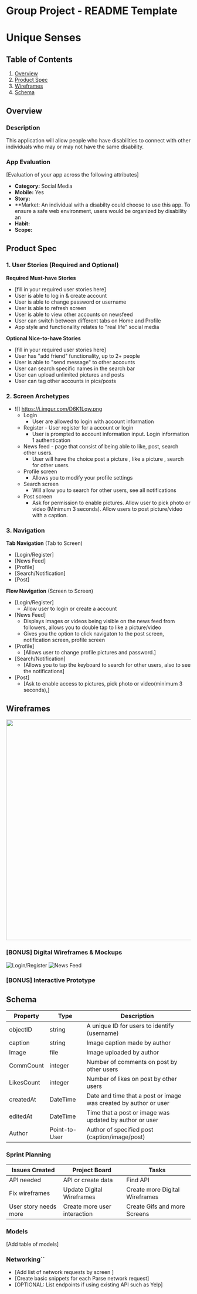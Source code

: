Group Project - README Template
===

# Unique Senses

## Table of Contents
1. [Overview](#Overview)
1. [Product Spec](#Product-Spec)
1. [Wireframes](#Wireframes)
2. [Schema](#Schema)

## Overview
### Description
This application will allow people who have disabilities to connect with other individuals who may or may not have the same disability.


### App Evaluation
[Evaluation of your app across the following attributes]
- **Category:** Social Media
- **Mobile:** Yes
- **Story:** 
- **Market: An individual with a disabilty could choose to use this app. To ensure a safe web environment, users would be organized by disability an
- **Habit:**
- **Scope:**

## Product Spec

### 1. User Stories (Required and Optional)

**Required Must-have Stories**

* [fill in your required user stories here]
* User is able to log in & create account
* User is able to change password or username
* User is able to refresh screen 
* User is able to view other accounts on newsfeed 
* User can switch between different tabs on Home and Profile 
* App style and functionality relates to "real life" social media


**Optional Nice-to-have Stories**

* [fill in your required user stories here]
* User has "add friend" functionality, up to 2+ people 
* User is able to "send message" to other accounts 
* User can search specific names in the search bar 
* User can upload unlimited pictures and posts 
* User can tag other accounts in pics/posts

### 2. Screen Archetypes

* ![] https://i.imgur.com/D6K1Lqw.png
   * Login
       * User are allowed to login with account information
   * Register - User register for a account or login
       * User is prompted to account information input. Login information 1 authentication 
   *  News feed - page that consist of being able to like, post, search other users.
       *  User will have the choice post a picture , like a picture , search for other users.
   *    Profile screen
           *    Allows you to modify your profile settings
   *    Search screen
           *    Will allow you to search for other users, see all notifications
   *    Post screen
           *    Ask for permission to enable pictures. Allow user to pick photo or video (Minimum 3 seconds). Allow users to post picture/video with a caption.
 

### 3. Navigation

**Tab Navigation** (Tab to Screen)

* [Login/Register]
* [News Feed]
* [Profile]
*  [Search/Notification]
*  [Post]

**Flow Navigation** (Screen to Screen)
* [Login/Register]
   * Allow user to login or create a account
* [News Feed]
   * Displays images or videos being visible on the news feed from followers, allows you to double tap to  like a picture/video
   * Gives you the option to click navigaton to the post screen, notification screen, profile screen
* [Profile] 
   *    [Allows user to change profile pictures and password.]
* [Search/Notification]
    * [Allows you to tap the keyboard to search for other users, also to see the notifications]
* [Post]
    * [Ask to enable access to pictures, pick photo or video(minimum 3 seconds),]

   
   
## Wireframes

<img src="https://i.imgur.com/gPw5f7C.jpg)
)
" width=600>

### [BONUS] Digital Wireframes & Mockups
 ![Login/Register](https://i.imgur.com/jaFkWZ5.png)
 ![News Feed](https://i.imgur.com/KKS707A.png)



### [BONUS] Interactive Prototype

## Schema 



| Property | Type     | Description |
| -------- | -------- | -------- |
| objectID     | string     | A unique ID for users to identify (username)
|caption   | string   |Image caption made by author
|Image     | file     | Image uploaded by author 
|CommCount |integer   |Number of comments on post by other users
|LikesCount| integer | Number of likes on post by other users
|createdAt| DateTime |Date and time that a post or image was created by author or user
|editedAt| DateTime| Time that a post or image was updated by author or user
|Author| Point-to-User| 	Author of specified post (caption/image/post)


### Sprint Planning



| Issues Created| Project Board | Tasks |
| ----          | ----- | ----- |
| API needed    |API or create data |Find API
|Fix wireframes|Update Digital Wireframes           |Create more Digital Wireframes
|User story needs more|Create more user interaction    |Create Gifs and more Screens


### Models
[Add table of models]
### Networking``
- [Add list of network requests by screen ]
- [Create basic snippets for each Parse network request]
- [OPTIONAL: List endpoints if using existing API such as Yelp]